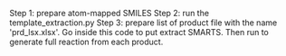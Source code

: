 Step 1: prepare atom-mapped SMILES
Step 2: run the template_extraction.py
Step 3: prepare list of product file with the name 'prd_lsx.xlsx'. Go inside this code to put extract SMARTS. Then run to generate full reaction from each product.
